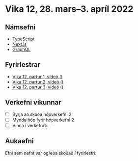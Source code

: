 # Vika 12, 28. mars–3. apríl 2022

## Námsefni

* [TypeScript](../namsefni/16.typescript/readme.md)
* [Next.js](../namsefni/17.nextjs/readme.md)
* [GraphQL](../namsefni/18.graphql/readme.md)

## Fyrirlestrar

* [Vika 12, partur 1, vídeó ()](https://youtu.be/)
* [Vika 12, partur 2, vídeó ()](https://youtu.be/)
* [Vika 12, partur 3, vídeó ()](https://youtu.be/)

## Verkefni vikunnar

* [ ] Byrja að skoða hópverkefni 2
* [ ] Mynda hóp fyrir hópverkefni 2
* [ ] Vinna í verkefni 5

## Aukaefni

Efni sem nefnt var og/eða skoðað í fyrirlestri:
